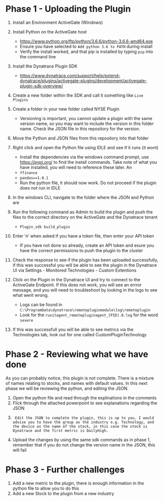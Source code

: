 # Phase 1 - Uploading the Plugin 

1.	Install an Environment ActiveGate (Windows)

2.	Install Python on the ActiveGate host
    - https://www.python.org/ftp/python/3.6.6/python-3.6.6-amd64.exe
    - Ensure you have selected to `Add python 3.6 to PATH` during install 
    - Verify the install worked, and that pip is installed by typing `pip` into the command line 
    
3.	Install the Dynatrace Plugin SDK
    -	https://www.dynatrace.com/support/help/extend-dynatrace/plugins/activegate-plugins/development/activegate-plugin-sdk-overview/
    
4.	Create a new folder within the SDK and call it something like `Live Plugins`

5.	Create a folder in your new folder called NYSE Plugin 
	- Versioning is important, you cannot update a plugin with the same version name, so you may want to include the version in this folder name. Check the JSON file in this repository for the version.

6.	Move the Python and JSON files from this repository into that folder 

7.	Right click and open the Python file using IDLE and see if it runs (it wont) 
    -	Install the dependencies via the windows command prompt, use https://pypi.org/ to find the install commands. Take note of what you have installed, you will need to reference these later. An 
    -	`Yfinance`
    -  `pandas==1.0.1`
    -	Run the python file, it should now work. Do not proceed if the plugin does not run in IDLE 
    
8.	In the windows CLI, navigate to the folder where the JSON and Python are 

9.	Run the following command as Admin to build the plugin and push the files to the correct directory on the ActiveGate and the Dynatrace tenant 
    -	`Plugin_sdk build_plugin`
    
10.	Enter ‘n’ when asked if you have a token file, then enter your API token
    - If you have not done so already, create an API token and esure you have the correct permissions to push the plugin to the cluster 
	
11.	Check the response to see if the plugin has been uploaded successfully, if this was successful you will be able to see the plugin in the Dynatrace UI via Settings - Monitored Technologies - Custom Extentions

12.	Click on the Plugin in the Dynatrace UI and try to connect to the ActiveGate Endpoint. If this does not work, you will see an errror message, and you will need to troubleshoot by looking in the logs to see what went wrong. 
	- Logs can be found in `C:\ProgramData\dynatrace\remotepluginmodule\log\remoteplugin`
	- Look for the `ruxitagent_remotepluginagent_[PID].0.log` for the word `severe`

13.    If this was successfull you will be able to see metrics via the Technologies tab, look out for one called CustomPluginTechnology 

# Phase 2 - Reviewing what we have done 

As you can probably notice, this plugin is not complete. There is a mixture of names relating to stocks, and names with default values. In this next phase we will be reviewing the python, and editing the JSON. 

1.	Open the python file and read through the explinations in the comments
2. 	Flick through the attached powerpoint to see explanations regarding the JSON 
3.      Edit the JSON to complete the plugin, this is up to you. I would advise you to have the group as the industry e.g. Technology, and the device as the name of the stock, in this case the stock is Dynatrace and the first metric is DailyHigh. 
4. 	Upload the changes by using the same sdk commands as in phase 1, remember that if you do not change the version name in the JSON, this will fail

# Phase 3 - Further challenges 

1. Add a new metric to the plugin, there is enough information in the python file to allow you to do this 
2. Add a new Stock to the plugin from a new industry





